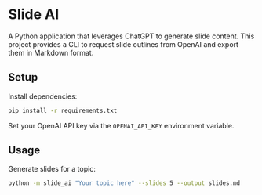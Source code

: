# Slide AI

A Python application that leverages ChatGPT to generate slide content. This project provides a CLI to request slide outlines from OpenAI and export them in Markdown format.

## Setup

Install dependencies:

```bash
pip install -r requirements.txt
```

Set your OpenAI API key via the `OPENAI_API_KEY` environment variable.

## Usage

Generate slides for a topic:

```bash
python -m slide_ai "Your topic here" --slides 5 --output slides.md
```

